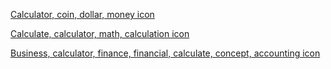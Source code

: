 [Calculator, coin, dollar, money icon](https://www.iconfinder.com/icons/5027823/calculator_coin_dollar_money_icon)


[Calculate, calculator, math, calculation icon](https://www.iconfinder.com/icons/7257624/calculate_calculator_math_calculation_icon)


[Business, calculator, finance, financial, calculate, concept, accounting icon](https://www.iconfinder.com/icons/7238470/business_calculator_finance_financial_calculate_concept_accounting_icon)